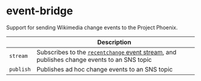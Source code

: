 event-bridge
============

Support for sending Wikimedia change events to the Project Phoenix.


|      | Description |
| ---- | ----------- |
| `stream`  | Subscribes to the [`recentchange` event stream][1], and publishes change events to an SNS topic |
| `publish` | Publishes ad hoc change events to an SNS topic |


[1]: https://wikitech.wikimedia.org/wiki/Event_Platform/EventStreams